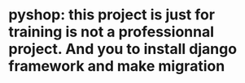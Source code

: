 # pyshop: this project is just for training is not a professionnal project. And you to install django framework and make migration
